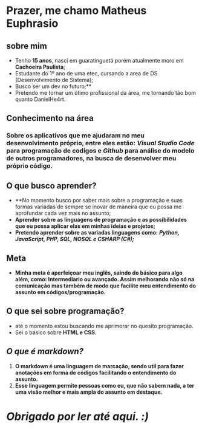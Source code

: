 # Prazer, me chamo Matheus Euphrasio

## sobre mim
* Tenho **15 anos**, nasci em guaratinguetá porém atualmente moro em **Cachoeira Paulista**; 
 * Estudante do 1º ano de uma etec, cursando a area de DS (Desenvolvimento de Sistema);
 * Busco ser um dev no futuro;**
* Pretendo me tornar um ótimo profissional da área, me tornando tão bom quanto DanielHe4rt.

## Conhecimento na área

### **Sobre os aplicativos que me ajudaram no meu desenvolvimento próprio, entre eles estão: _Visual Studio Code_ para programação de codigos e _Github_ para análise do modelo de outros programadores, na busca de desenvolver meu próprio código.**


## O que busco aprender?

* **No momento busco por saber mais sobre a programação e suas formas variadas de sempre se inovar de maneira que eu possa me aprofundar cada vez mais no assunto;
* **Aprender sobre as linguagens de programação e as possibilidades que eu possa aplicar elas em minhas ideias e projetos;**
* **Pretendo aprender sobre as variadas linguagens como:** _**Python, JavaScript, PHP, SQL, NOSQL e CSHARP (C#);**_



## Meta

* **Minha meta é aperfeiçoar meu inglês, saindo do básico para algo além, como: Intermediario ou avançado. Assim melhorando não só na comunicação mas também de modo que facilite meu entendimento do assunto em códigos/programação.**


## O que sei sobre programação?

* até o momento estou buscando me aprimorar no quesito programação.
* Sei o básico sobre **HTML e CSS**. 


## _**O que é markdown?**_

1. **O markdown é uma linguagem de marcação, sendo util para fazer anotações em forma de códigos facilitando o entendimento do assunto.**
2. **Esse linguagem permite pessoas como eu, que não sabem nada, a ter uma visão melhor e mais ampla do assunto em destaque.**


# _**Obrigado por ler até aqui. :)**_
